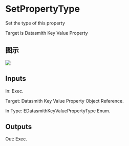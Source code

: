 # SetPropertyType

Set the type of this property

Target is Datasmith Key Value Property

## 图示

![]($-20221218-18390165.png)

## Inputs

In: Exec.

Target: Datasmith Key Value Property Object Reference.

In Type: EDatasmithKeyValuePropertyType Enum.  

## Outputs

Out: Exec.

